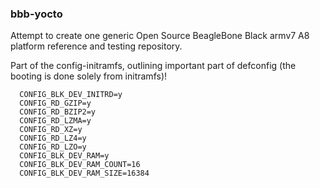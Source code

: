 ### bbb-yocto
Attempt to create one generic Open Source BeagleBone Black armv7 A8 platform reference and testing repository.

 Part of the config-initramfs, outlining important part of defconfig (the booting is done solely from initramfs)!
```
  CONFIG_BLK_DEV_INITRD=y
  CONFIG_RD_GZIP=y
  CONFIG_RD_BZIP2=y
  CONFIG_RD_LZMA=y
  CONFIG_RD_XZ=y
  CONFIG_RD_LZ4=y
  CONFIG_RD_LZO=y
  CONFIG_BLK_DEV_RAM=y
  CONFIG_BLK_DEV_RAM_COUNT=16
  CONFIG_BLK_DEV_RAM_SIZE=16384
```
